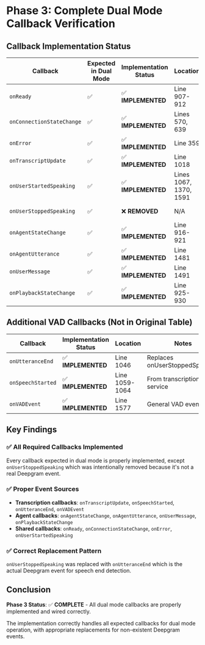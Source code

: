 # Phase 3: Complete Dual Mode Callback Verification

## Callback Implementation Status

| Callback | Expected in Dual Mode | Implementation Status | Location | Notes |
|----------|----------------------|---------------------|----------|-------|
| `onReady` | ✅ | ✅ **IMPLEMENTED** | Line 907-912 | useEffect with state.isReady |
| `onConnectionStateChange` | ✅ | ✅ **IMPLEMENTED** | Lines 570, 639 | Called for both transcription and agent |
| `onError` | ✅ | ✅ **IMPLEMENTED** | Line 359 | handleError function |
| `onTranscriptUpdate` | ✅ | ✅ **IMPLEMENTED** | Line 1018 | handleTranscriptionMessage |
| `onUserStartedSpeaking` | ✅ | ✅ **IMPLEMENTED** | Lines 1067, 1370, 1591 | Multiple sources |
| `onUserStoppedSpeaking` | ✅ | ❌ **REMOVED** | N/A | Not a real Deepgram event - use onUtteranceEnd |
| `onAgentStateChange` | ✅ | ✅ **IMPLEMENTED** | Line 916-921 | useEffect with state.agentState |
| `onAgentUtterance` | ✅ | ✅ **IMPLEMENTED** | Line 1481 | handleAgentMessage |
| `onUserMessage` | ✅ | ✅ **IMPLEMENTED** | Line 1491 | handleAgentMessage |
| `onPlaybackStateChange` | ✅ | ✅ **IMPLEMENTED** | Line 925-930 | useEffect with state.isPlaying |

## Additional VAD Callbacks (Not in Original Table)

| Callback | Implementation Status | Location | Notes |
|----------|---------------------|----------|-------|
| `onUtteranceEnd` | ✅ **IMPLEMENTED** | Line 1046 | Replaces onUserStoppedSpeaking |
| `onSpeechStarted` | ✅ **IMPLEMENTED** | Line 1059-1064 | From transcription service |
| `onVADEvent` | ✅ **IMPLEMENTED** | Line 1577 | General VAD events |

## Key Findings

### ✅ **All Required Callbacks Implemented**
Every callback expected in dual mode is properly implemented, except `onUserStoppedSpeaking` which was intentionally removed because it's not a real Deepgram event.

### ✅ **Proper Event Sources**
- **Transcription callbacks**: `onTranscriptUpdate`, `onSpeechStarted`, `onUtteranceEnd`, `onVADEvent`
- **Agent callbacks**: `onAgentStateChange`, `onAgentUtterance`, `onUserMessage`, `onPlaybackStateChange`
- **Shared callbacks**: `onReady`, `onConnectionStateChange`, `onError`, `onUserStartedSpeaking`

### ✅ **Correct Replacement Pattern**
`onUserStoppedSpeaking` was replaced with `onUtteranceEnd` which is the actual Deepgram event for speech end detection.

## Conclusion

**Phase 3 Status**: ✅ **COMPLETE** - All dual mode callbacks are properly implemented and wired correctly.

The implementation correctly handles all expected callbacks for dual mode operation, with appropriate replacements for non-existent Deepgram events.

